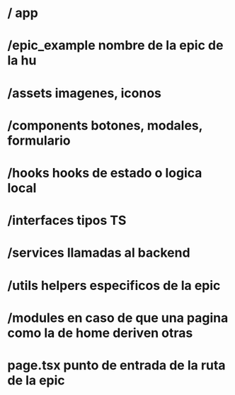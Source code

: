 # / app
   # /epic_example   nombre de la epic de la hu 
   # /assets         imagenes, iconos 
   # /components     botones, modales, formulario
   # /hooks          hooks de estado o logica local
   # /interfaces     tipos TS
   # /services       llamadas al backend 
   # /utils          helpers especificos de la epic
   # /modules        en caso de que una pagina como la de home deriven otras 
   # page.tsx        punto de entrada de la ruta de la epic